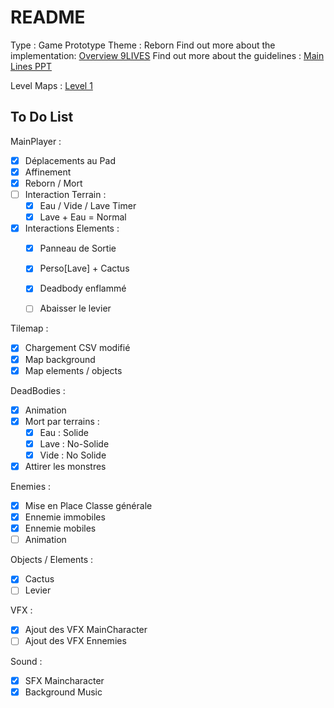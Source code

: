 README 
=======

Type : Game Prototype 
Theme : Reborn 
Find out more about the implementation: [Overview 9LIVES](https://docs.google.com/presentation/d/1hzVxW9kk8XSphNsvvN5T2RtigHXi304w_r09y-0Xosk/edit?usp=sharing)
Find out more about the guidelines : [Main Lines PPT](https://drive.google.com/file/d/18b8G9FnMc0_ntVI-e53VPyJjNbJaE-6a/view?usp=sharing)

Level Maps : 
[Level 1](https://docs.google.com/spreadsheets/d/1x2fgPwwojJRcHgwLpId0Wp-203HITNJPaGAMX7lve90/edit?usp=sharing)

To Do List
---------- 

MainPlayer :
- [X] Déplacements au Pad 
- [X] Affinement 
- [X] Reborn / Mort 
- [ ] Interaction Terrain :
	- [X] Eau / Vide / Lave Timer 
	- [X] Lave + Eau = Normal 
- [X] Interactions Elements :
    - [X] Panneau de Sortie
    - [X] Perso[Lave] + Cactus 
    - [X] Deadbody enflammé 
    - [ ] Abaisser le levier
	

Tilemap :
 - [X] Chargement CSV modifié 
 - [X] Map background 
 - [X] Map elements / objects

DeadBodies :
- [X] Animation 
- [X] Mort par terrains : 
	- [X] Eau : Solide
	- [X] Lave : No-Solide
	- [X] Vide : No Solide
- [X] Attirer les monstres

Enemies :
 - [X] Mise en Place Classe générale 
 - [X] Ennemie immobiles
 - [X] Ennemie mobiles
 - [ ] Animation 

Objects / Elements :
 - [X] Cactus   
 - [ ] Levier 

VFX :
- [X] Ajout des VFX MainCharacter 
- [ ] Ajout des VFX Ennemies 

Sound : 
- [X] SFX Maincharacter
- [X] Background Music 
